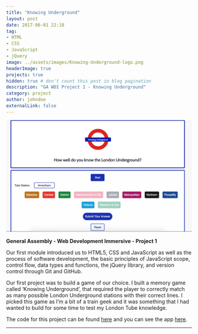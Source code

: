 ```yaml
---
title: "Knowing Underground"
layout: post
date: 2017-06-01 22:10
tag:
- HTML
- CSS
- JavaScript
- jQuery
image: ../assets/images/Knowing-Underground-logo.png
headerImage: true
projects: true
hidden: true # don't count this post in blog pagination
description: "GA WDI Project 1 - Knowing Underground"
category: project
author: johndoe
externalLink: false
---
```



![Screenshot](../assets/images/Knowing-Underground-image.png)

<strong>General Assembly - Web Development Immersive - Project 1</strong>

Our first module introduced us to HTML5, CSS and JavaScript as well as the process of software development, the basic principles of JavaScript scope, control flow, data types and functions, the jQuery library, and version control through Git and GitHub.

Our first project was to build a game of our choice. I built a memory game called ‘Knowing Underground’, that required the player to correctly match as many possible London Underground stations with their correct lines. I picked this game as I’m a bit of a train geek and it was something that I had wanted to build for some time to test my London Tube knowledge.

The code for this project can be found <a href="https://github.com/MarMinsk/Knowing-Underground">here</a> and you can see the app <a href="https://dry-shore-72116.herokuapp.com/">here</a>.

---
